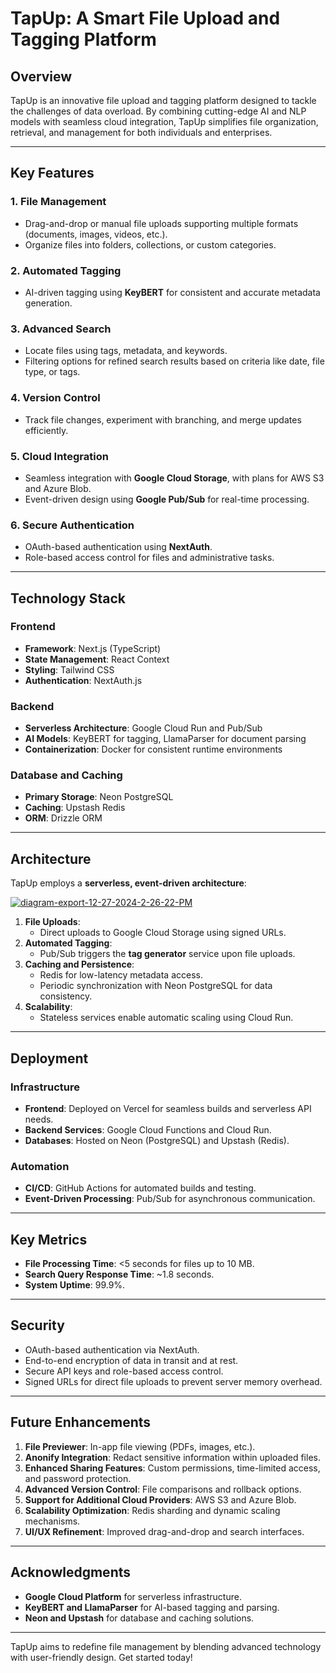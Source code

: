 # TapUp: A Smart File Upload and Tagging Platform

## Overview

TapUp is an innovative file upload and tagging platform designed to tackle the challenges of data overload. By combining cutting-edge AI and NLP models with seamless cloud integration, TapUp simplifies file organization, retrieval, and management for both individuals and enterprises.

----------

## Key Features

### 1. **File Management**

-   Drag-and-drop or manual file uploads supporting multiple formats (documents, images, videos, etc.).
-   Organize files into folders, collections, or custom categories.

### 2. **Automated Tagging**

-   AI-driven tagging using **KeyBERT** for consistent and accurate metadata generation.

### 3. **Advanced Search**

-   Locate files using tags, metadata, and keywords.
-   Filtering options for refined search results based on criteria like date, file type, or tags.

### 4. **Version Control**

-   Track file changes, experiment with branching, and merge updates efficiently.

### 5. **Cloud Integration**

-   Seamless integration with **Google Cloud Storage**, with plans for AWS S3 and Azure Blob.
-   Event-driven design using **Google Pub/Sub** for real-time processing.

### 6. **Secure Authentication**

-   OAuth-based authentication using **NextAuth**.
-   Role-based access control for files and administrative tasks.

----------

## Technology Stack

### **Frontend**

-   **Framework**: Next.js (TypeScript)
-   **State Management**: React Context
-   **Styling**: Tailwind CSS
-   **Authentication**: NextAuth.js

### **Backend**

-   **Serverless Architecture**: Google Cloud Run and Pub/Sub
-   **AI Models**: KeyBERT for tagging, LlamaParser for document parsing
-   **Containerization**: Docker for consistent runtime environments

### **Database and Caching**

-   **Primary Storage**: Neon PostgreSQL
-   **Caching**: Upstash Redis
-   **ORM**: Drizzle ORM

----------

## Architecture

TapUp employs a **serverless, event-driven architecture**:

<a href="https://ibb.co/0qMsLFT"><img src="https://i.ibb.co/cJFY9C0/diagram-export-12-27-2024-2-26-22-PM.png" alt="diagram-export-12-27-2024-2-26-22-PM" border="0" /></a>


1.  **File Uploads**:
    -   Direct uploads to Google Cloud Storage using signed URLs.
2.  **Automated Tagging**:
    -   Pub/Sub triggers the **tag generator** service upon file uploads.
3.  **Caching and Persistence**:
    -   Redis for low-latency metadata access.
    -   Periodic synchronization with Neon PostgreSQL for data consistency.
4.  **Scalability**:
    -   Stateless services enable automatic scaling using Cloud Run.

----------

## Deployment

### **Infrastructure**

-   **Frontend**: Deployed on Vercel for seamless builds and serverless API needs.
-   **Backend Services**: Google Cloud Functions and Cloud Run.
-   **Databases**: Hosted on Neon (PostgreSQL) and Upstash (Redis).

### **Automation**

-   **CI/CD**: GitHub Actions for automated builds and testing.
-   **Event-Driven Processing**: Pub/Sub for asynchronous communication.

----------

## Key Metrics

-   **File Processing Time**: <5 seconds for files up to 10 MB.
-   **Search Query Response Time**: ~1.8 seconds.
-   **System Uptime**: 99.9%.

----------

## Security

-   OAuth-based authentication via NextAuth.
-   End-to-end encryption of data in transit and at rest.
-   Secure API keys and role-based access control.
-   Signed URLs for direct file uploads to prevent server memory overhead.

----------

## Future Enhancements

1.  **File Previewer**: In-app file viewing (PDFs, images, etc.).
2.  **Anonify Integration**: Redact sensitive information within uploaded files.
3.  **Enhanced Sharing Features**: Custom permissions, time-limited access, and password protection.
4.  **Advanced Version Control**: File comparisons and rollback options.
5.  **Support for Additional Cloud Providers**: AWS S3 and Azure Blob.
6.  **Scalability Optimization**: Redis sharding and dynamic scaling mechanisms.
7.  **UI/UX Refinement**: Improved drag-and-drop and search interfaces.

----------

## Acknowledgments

-   **Google Cloud Platform** for serverless infrastructure.
-   **KeyBERT and LlamaParser** for AI-based tagging and parsing.
-   **Neon and Upstash** for database and caching solutions.

----------

TapUp aims to redefine file management by blending advanced technology with user-friendly design. Get started today!
